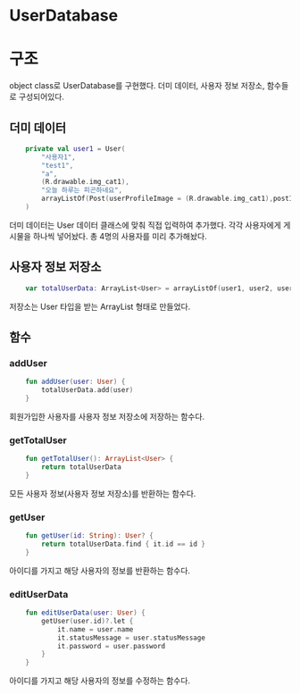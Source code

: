 UserDatabase
=
# 구조
object class로 UserDatabase를 구현했다.
더미 데이터, 사용자 정보 저장소, 함수들로 구성되어있다.

## 더미 데이터
```kotlin
    private val user1 = User(
        "사용자1",
        "test1",
        "a",
        (R.drawable.img_cat1),
        "오늘 하루는 피곤하네요",
        arrayListOf(Post(userProfileImage = (R.drawable.img_cat1),postImage = (R.drawable.img_cat1), postContent = "안녕하세요안녕하세요안녕하세요안녕하세요안녕하세요안녕하세요안녕하세요안녕하세요안녕하세요", comment = "아주 즐거워요", like =  0))
    )
```
더미 데이터는 User 데이터 클래스에 맞춰 직접 입력하여 추가했다.
각각 사용자에게 게시물을 하나씩 넣어놨다.
총 4명의 사용자를 미리 추가해놨다.

## 사용자 정보 저장소
```kotlin
    var totalUserData: ArrayList<User> = arrayListOf(user1, user2, user3, user4)
```
저장소는 User 타입을 받는 ArrayList 형태로 만들었다.

## 함수
### addUser
```kotlin
    fun addUser(user: User) {
        totalUserData.add(user)
    }
```
회원가입한 사용자를 사용자 정보 저장소에 저장하는 함수다.

### getTotalUser
```kotlin
    fun getTotalUser(): ArrayList<User> {
        return totalUserData
    }
```
모든 사용자 정보(사용자 정보 저장소)를 반환하는 함수다.

### getUser
```kotlin
    fun getUser(id: String): User? {
        return totalUserData.find { it.id == id }
    }
```
아이디를 가지고 해당 사용자의 정보를 반환하는 함수다.

### editUserData
```kotlin
    fun editUserData(user: User) {
        getUser(user.id)?.let {
            it.name = user.name
            it.statusMessage = user.statusMessage
            it.password = user.password
        }
    }
```
아이디를 가지고 해당 사용자의 정보를 수정하는 함수다.